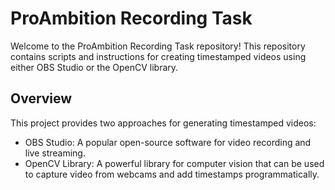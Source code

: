 # ProAmbition Recording Task

Welcome to the ProAmbition Recording Task repository! This repository contains scripts and instructions for creating timestamped videos using either OBS Studio or the OpenCV library.

## Overview

This project provides two approaches for generating timestamped videos:
- OBS Studio: A popular open-source software for video recording and live streaming.
- OpenCV Library: A powerful library for computer vision that can be used to capture video from webcams and add timestamps programmatically.
